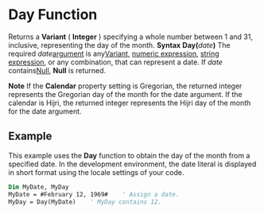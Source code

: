 
# Day Function



Returns a  **Variant** ( **Integer** ) specifying a whole number between 1 and 31, inclusive, representing the day of the month.
 **Syntax**
 **Day(**_date_**)**
The required  _date_[argument](b8bdf64f-5920-1ae9-16d0-b26d09524a30.md) is any[Variant](b8bdf64f-5920-1ae9-16d0-b26d09524a30.md), [numeric expression](b8bdf64f-5920-1ae9-16d0-b26d09524a30.md), [string expression](b8bdf64f-5920-1ae9-16d0-b26d09524a30.md), or any combination, that can represent a date. If  _date_ contains[Null](b8bdf64f-5920-1ae9-16d0-b26d09524a30.md),  **Null** is returned.

 **Note**  If the  **Calendar** property setting is Gregorian, the returned integer represents the Gregorian day of the month for the date argument. If the calendar is Hijri, the returned integer represents the Hijri day of the month for the date argument.


## Example

This example uses the  **Day** function to obtain the day of the month from a specified date. In the development environment, the date literal is displayed in short format using the locale settings of your code.


```vb
Dim MyDate, MyDay
MyDate = #February 12, 1969#    ' Assign a date.
MyDay = Day(MyDate)    ' MyDay contains 12.


```

